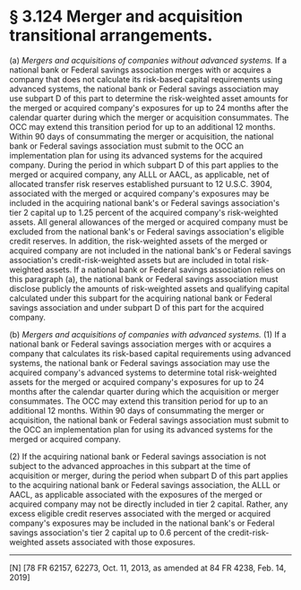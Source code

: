 # § 3.124   Merger and acquisition transitional arrangements.

(a) *Mergers and acquisitions of companies without advanced systems.* If a national bank or Federal savings association merges with or acquires a company that does not calculate its risk-based capital requirements using advanced systems, the national bank or Federal savings association may use subpart D of this part to determine the risk-weighted asset amounts for the merged or acquired company's exposures for up to 24 months after the calendar quarter during which the merger or acquisition consummates. The OCC may extend this transition period for up to an additional 12 months. Within 90 days of consummating the merger or acquisition, the national bank or Federal savings association must submit to the OCC an implementation plan for using its advanced systems for the acquired company. During the period in which subpart D of this part applies to the merged or acquired company, any ALLL or AACL, as applicable, net of allocated transfer risk reserves established pursuant to 12 U.S.C. 3904, associated with the merged or acquired company's exposures may be included in the acquiring national bank's or Federal savings association's tier 2 capital up to 1.25 percent of the acquired company's risk-weighted assets. All general allowances of the merged or acquired company must be excluded from the national bank's or Federal savings association's eligible credit reserves. In addition, the risk-weighted assets of the merged or acquired company are not included in the national bank's or Federal savings association's credit-risk-weighted assets but are included in total risk-weighted assets. If a national bank or Federal savings association relies on this paragraph (a), the national bank or Federal savings association must disclose publicly the amounts of risk-weighted assets and qualifying capital calculated under this subpart for the acquiring national bank or Federal savings association and under subpart D of this part for the acquired company.


(b) *Mergers and acquisitions of companies with advanced systems.* (1) If a national bank or Federal savings association merges with or acquires a company that calculates its risk-based capital requirements using advanced systems, the national bank or Federal savings association may use the acquired company's advanced systems to determine total risk-weighted assets for the merged or acquired company's exposures for up to 24 months after the calendar quarter during which the acquisition or merger consummates. The OCC may extend this transition period for up to an additional 12 months. Within 90 days of consummating the merger or acquisition, the national bank or Federal savings association must submit to the OCC an implementation plan for using its advanced systems for the merged or acquired company.


(2) If the acquiring national bank or Federal savings association is not subject to the advanced approaches in this subpart at the time of acquisition or merger, during the period when subpart D of this part applies to the acquiring national bank or Federal savings association, the ALLL or AACL, as applicable associated with the exposures of the merged or acquired company may not be directly included in tier 2 capital. Rather, any excess eligible credit reserves associated with the merged or acquired company's exposures may be included in the national bank's or Federal savings association's tier 2 capital up to 0.6 percent of the credit-risk-weighted assets associated with those exposures.



---

[N] [78 FR 62157, 62273, Oct. 11, 2013, as amended at 84 FR 4238, Feb. 14, 2019]




